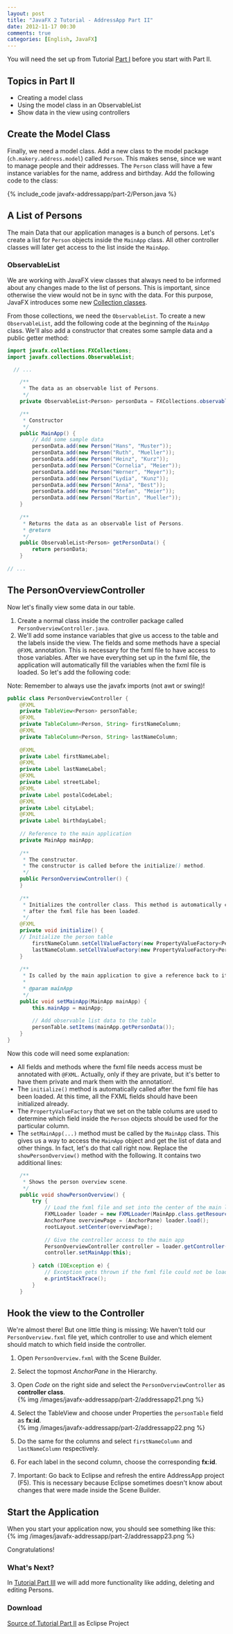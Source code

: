 ```yaml
---
layout: post
title: "JavaFX 2 Tutorial - AddressApp Part II"
date: 2012-11-17 00:30
comments: true
categories: [English, JavaFX]
---
```

You will need the set up from Tutorial [Part I](/blog/2012/11/16/javafx-tutorial-addressapp-1) before you start with Part II.

## Topics in Part II ##
* Creating a model class
* Using the model class in an ObservableList
* Show data in the view using controllers


## Create the Model Class ##
Finally, we need a model class. Add a new class to the model package (`ch.makery.address.model`) called `Person`. This makes sense, since we want to manage people and their addresses. The `Person` class will have a few instance variables for the name, address and birthday. Add the following code to the class:

<!-- more -->

{% include_code javafx-addressapp/part-2/Person.java %}


## A List of Persons ##
The main Data that our application manages is a bunch of persons. Let's create a list for `Person` objects inside the `MainApp` class. All other controller classes will later get access to the list inside the `MainApp`. 

### ObservableList ###
We are working with JavaFX view classes that always need to be informed about any changes made to the list of persons. This is important, since otherwise the view would not be in sync with the data. For this purpose, JavaFX introduces some new [Collection classes](http://docs.oracle.com/javafx/2/collections/jfxpub-collections.htm). 

From those collections, we need the `ObservableList`. To create a new `ObservableList`, add the following code at the beginning of the `MainApp` class. We'll also add a constructor that creates some sample data and a public getter method:

```java MainApp.java
import javafx.collections.FXCollections;
import javafx.collections.ObservableList;

  // ...

	/**
	 * The data as an observable list of Persons.
	 */
	private ObservableList<Person> personData = FXCollections.observableArrayList();

	/**
	 * Constructor
	 */
	public MainApp() {
		// Add some sample data
		personData.add(new Person("Hans", "Muster"));
		personData.add(new Person("Ruth", "Mueller"));
		personData.add(new Person("Heinz", "Kurz"));
		personData.add(new Person("Cornelia", "Meier"));
		personData.add(new Person("Werner", "Meyer"));
		personData.add(new Person("Lydia", "Kunz"));
		personData.add(new Person("Anna", "Best"));
		personData.add(new Person("Stefan", "Meier"));
		personData.add(new Person("Martin", "Mueller"));
	}
  
	/**
	 * Returns the data as an observable list of Persons. 
	 * @return
	 */
	public ObservableList<Person> getPersonData() {
		return personData;
	}
  
// ...
```


## The PersonOverviewController ##
Now let's finally view some data in our table.

1. Create a normal class inside the controller package called `PersonOverviewController.java`.
2. We'll add some instance variables that give us access to the table and the labels inside the view. The fields and some methods have a special `@FXML` annotation. This is necessary for the fxml file to have access to those variables. After we have everything set up in the fxml file, the application will automatically fill the variables when the fxml file is loaded. So let's add the following code:

Note: Remember to always use the javafx imports (not awt or swing)!

```java PersonOverviewController.java
public class PersonOverviewController {
	@FXML
	private TableView<Person> personTable;
	@FXML
	private TableColumn<Person, String> firstNameColumn;
	@FXML
	private TableColumn<Person, String> lastNameColumn;
	
	@FXML
	private Label firstNameLabel;
	@FXML
	private Label lastNameLabel;
	@FXML
	private Label streetLabel;
	@FXML
	private Label postalCodeLabel;
	@FXML
	private Label cityLabel;
	@FXML
	private Label birthdayLabel;
	
	// Reference to the main application
	private MainApp mainApp;
	
	/**
	 * The constructor.
	 * The constructor is called before the initialize() method.
	 */
	public PersonOverviewController() {
	}
	
	/**
	 * Initializes the controller class. This method is automatically called
	 * after the fxml file has been loaded.
	 */
	@FXML
	private void initialize() {
    // Initialize the person table
		firstNameColumn.setCellValueFactory(new PropertyValueFactory<Person, String>("firstName"));
		lastNameColumn.setCellValueFactory(new PropertyValueFactory<Person, String>("lastName"));
	}
  
	/**
	 * Is called by the main application to give a reference back to itself.
	 * 
	 * @param mainApp
	 */
	public void setMainApp(MainApp mainApp) {
		this.mainApp = mainApp;
		
		// Add observable list data to the table
		personTable.setItems(mainApp.getPersonData());
	}
}
```

Now this code will need some explanation:

* All fields and methods where the fxml file needs access must be annotated with `@FXML`. Actually, only if they are private, but it's better to have them private and mark them with the annotation!.
* The `initialize()` method is automatically called after the fxml file has been loaded. At this time, all the FXML fields should have been initialized already.
* The `PropertyValueFactory` that we set on the table colums are used to determine which field inside the `Person` objects should be used for the particular column.
* The `setMainApp(...)` method must be called by the `MainApp` class. This gives us a way to access the `MainApp` object and get the list of data and other things. In fact, let's do that call right now. Replace the `showPersonOverview()` method with the following. It contains two additional lines:

```java MainApp.java
	/**
	 * Shows the person overview scene.
	 */
	public void showPersonOverview() {
		try {
			// Load the fxml file and set into the center of the main layout
			FXMLLoader loader = new FXMLLoader(MainApp.class.getResource("view/PersonOverview.fxml"));
			AnchorPane overviewPage = (AnchorPane) loader.load();
			rootLayout.setCenter(overviewPage);
			
			// Give the controller access to the main app
			PersonOverviewController controller = loader.getController();
			controller.setMainApp(this);
			
		} catch (IOException e) {
			// Exception gets thrown if the fxml file could not be loaded
			e.printStackTrace();
		}
	}
```


## Hook the view to the Controller ##
We're almost there! But one little thing is missing: We haven't told our `PersonOverview.fxml` file yet, which controller to use and which element should match to which field inside the controller.

1. Open `PersonOverview.fxml` with the Scene Builder.
2. Select the topmost *AnchorPane* in the Hierarchy.
3. Open *Code* on the right side and select the `PersonOverviewController` as **controller class**.   
{% img /images/javafx-addressapp/part-2/addressapp21.png %}

4. Select the TableView and choose under Properties the `personTable` field as **fx:id**.   
{% img /images/javafx-addressapp/part-2/addressapp22.png %}

5. Do the same for the columns and select `firstNameColumn` and `lastNameColumn` respectively.
6. For each label in the second column, choose the corresponding **fx:id**.
7. Important: Go back to Eclipse and refresh the entire AddressApp project (F5). This is necessary because Eclipse sometimes doesn't know about changes that were made inside the Scene Builder.


## Start the Application ##
When you start your application now, you should see something like this:   
{% img /images/javafx-addressapp/part-2/addressapp23.png %}

Congratulations!


### What's Next? ###
In [Tutorial Part III](/blog/2012/11/20/javafx-tutorial-addressapp-3) we will add more functionality like adding, deleting and editing Persons.


### Download ###
[Source of Tutorial Part II](/downloads/javafx-addressapp/part-2/addressapp-part-2.zip) as Eclipse Project



